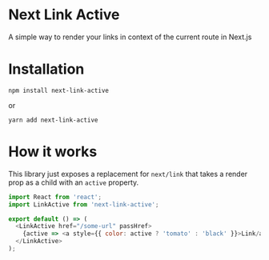 # Next Link Active

A simple way to render your links in context of the current route in Next.js

# Installation

```shell
npm install next-link-active
```

or

```shell
yarn add next-link-active
```

# How it works

This library just exposes a replacement for `next/link` that takes a render prop as a child with an `active` property.

```javascript
import React from 'react';
import LinkActive from 'next-link-active';

export default () => (
  <LinkActive href="/some-url" passHref>
    {active => <a style={{ color: active ? 'tomato' : 'black' }}>Link/a>}
  </LinkActive>
);
```
